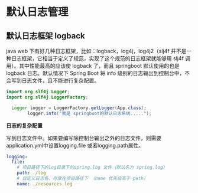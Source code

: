 # 默认日志管理
## 默认日志框架 logback
java web 下有好几种日志框架，比如：logback，log4j，log4j2（slj4f 并不是一种日志框架，它相当于定义了规范，实现了这个规范的日志框架就能够用 slj4f 调用）。其中性能最高的应该使 logback 了，而且 springboot 默认使用的也是 logback 日志。默认情况下 Spring Boot 将 info 级别的日志输出到控制台中，不会写到日志文件，且不能进行复杂配置。



```java
import org.slf4j.Logger;
import org.slf4j.LoggerFactory;

  Logger logger = LoggerFactory.getLogger(App.class);
        logger.info("我是 springboot的默认日志系统.....");
```



**日志的复杂配置**

写到日志文件中。如果要编写除控制台输出之外的日志文件，则需要application.yml中设置logging.file 或者logging.path属性。

```yaml
logging:
  file:
    # 项目路径下的log目录下的spring.log 文件（默认名为 spring.log）
    path: ./log
    # 自定义日志名，存放在项目路径下 （name 优先级高于 path）
    name: ./resources.log

```

<br><br><br>

